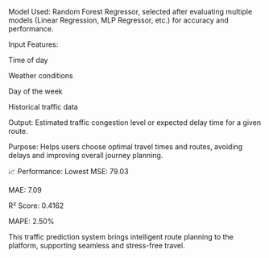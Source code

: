 Model Used: Random Forest Regressor, selected after evaluating multiple models (Linear Regression, MLP Regressor, etc.) for accuracy and performance.

Input Features:

Time of day

Weather conditions

Day of the week

Historical traffic data

Output: Estimated traffic congestion level or expected delay time for a given route.

Purpose: Helps users choose optimal travel times and routes, avoiding delays and improving overall journey planning.

📈 Performance:
Lowest MSE: 79.03

MAE: 7.09

R² Score: 0.4162

MAPE: 2.50%

This traffic prediction system brings intelligent route planning to the platform, supporting seamless and stress-free travel.
